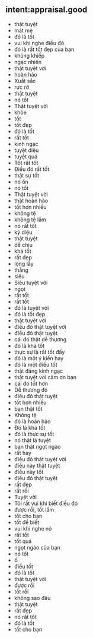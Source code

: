 ## intent:appraisal.good
- thật tuyệt
- mát mẻ
- đó là tốt
- vui khi nghe điều đó
- đó là rất tốt đẹp của bạn
- khủng khiếp
- ngạc nhiên
- thật tuyệt vời
- hoàn hảo
- Xuất sắc
- rực rỡ
- thật tuyệt
- nó tốt
- Thật tuyệt vời
- khỏe
- tốt
- tốt đẹp
- đó là tốt
- rất tốt
- kinh ngạc
- tuyệt diệu
- tuyệt quá
- Tốt rất tốt
- Điều đó rất tốt
- thật sự tốt
- nó ổn
- nó tốt
- Thật tuyệt vời
- thật hoàn hảo
- tốt hơn nhiều
- không tệ
- không tệ lắm
- nó rất tốt
- kỳ diệu
- thật tuyệt
- dễ chịu
- khá tốt
- rất đẹp
- lộng lẫy
- thẳng
- siêu
- Siêu tuyệt vời
- ngọt
- rất tốt
- rất tốt
- đó là tuyệt vời
- đó là tốt đẹp
- thật tuyệt vời
- điều đó thật tuyệt vời
- điều đó thật tuyệt
- cái đó thật dễ thương
- đó là khá tốt
- thực sự là rất tốt đấy
- đó là một ý kiến ​​hay
- đó là một điều tốt
- thật đáng kinh ngạc
- thật tuyệt vời cảm ơn bạn
- cái đó tốt hơn
- Dễ thương đó
- điều đó thật tuyệt
- tốt hơn nhiều
- bạn thật tốt
- Không tệ
- đó là hoàn hảo
- Đó là khá tốt
- đó là thực sự tốt
- nó thật là tuyệt
- bạn thật ngọt ngào
- rất hay
- điều đó thật tuyệt vời
- điều này thật tuyệt
- điều này tốt
- điều đó thật tuyệt
- rất đẹp
- rất rồi
- Tuyệt vời
- Tôi rất vui khi biết điều đó
- được rồi, tốt lắm
- tốt cho bạn
- tốt để biết
- vui khi nghe nó
- rất tốt
- tốt quá
- ngọt ngào của bạn
- nó tốt
- ồ
- điều tốt
- đó là tốt
- thật tuyệt vời
- được rồi
- tốt rồi
- không sao đâu
- thật tuyệt
- rất đẹp
- nó rất tốt
- đó là tốt
- tốt cho bạn